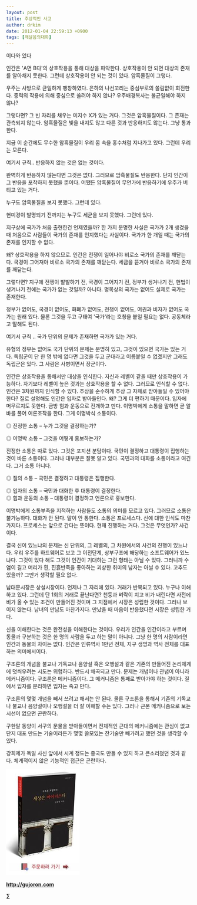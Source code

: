 ```yaml
---
layout: post
title: 추상적인 사고
author: drkim
date: 2012-01-04 22:59:13 +0900
tags: [깨달음의대화]
---
```

  
이다와 있다 

인간은 'A면 B다'의 상호작용을 통해 대상을 파악한다. 상호작용이 안 되면 대상의 존재를 알아채지 못한다. 그런데 상호작용이 안 되는 것이 있다. 암흑물질이 그렇다. 

우주는 사방으로 균일하게 팽창하였다. 은하의 나선꼬리는 중심부로의 쏠림없이 회전한다. 중력의 작용에 의해 중심으로 쏠려야 하지 않나? 우주배경복사는 불균일해야 하지 않나? 

그렇다면? 그 빈 자리를 채우는 미지수 X가 있는 거다. 그것은 암흑물질이다. 그 존재는 관측되지 않는다. 암흑물질은 빛을 내지도 않고 다른 것과 반응하지도 않는다. 그냥 통과한다. 

지금 이 순간에도 무수한 암흑물질이 우리 몸 속을 홍수처럼 지나가고 있다. 그런데 우리는 모른다. 

여기서 규칙.. 반응하지 않는 것은 없는 것이다. 

완벽하게 반응하지 않는다면 그것은 없다. 그러므로 암흑물질도 반응한다. 단지 인간이 그 반응을 포착하지 못했을 뿐이다. 어쨌든 암흑물질이 무언가에 반응하기에 우주가 버티고 있는 거다. 

누구도 암흑물질을 보지 못했다. 그런데 있다.

  
현미경이 발명되기 전까지는 누구도 세균을 보지 못했다. 그런데 있다. 

지구상에 국가가 처음 출현한건 언제였을까? 한 가지 분명한 사실은 국가가 2개 생겼을 때 처음으로 사람들이 국가의 존재를 인지했다는 사실이다. 국가가 한 개일 때는 국가의 존재를 인지할 수 없다. 

왜? 상호작용을 하지 않으므로. 인간은 전쟁이 일어나야 비로소 국가의 존재를 깨닫는다. 국경이 그어져야 비로소 국가의 존재를 깨닫는다. 세금을 뜯겨야 비로소 국가의 존재를 깨닫는다. 

그렇다면? 지구에 전쟁이 발발하기 전, 국경이 그어지기 전, 정부가 생겨나기 전, 헌법이 생겨나기 전에는 국가가 없는 것일까? 아니다. 명목상의 국가는 없어도 실제로 국가는 존재한다. 

정부가 없어도, 국경이 없어도, 화폐가 없어도, 전쟁이 없어도, 여권과 비자가 없어도 국가는 원래 있다. 물론 그것을 두고 구태여 '국가'라는 호칭을 붙일 필요는 없다. 공동체라고 말해도 된다. 

여기서 규칙 .. 국가 단위의 문제가 존재하면 국가가 있는 거다. 

유형의 정부는 없어도 국가 단위의 문제는 분명히 있고, 그것이 있으면 국가는 있는 거다. 독립군이 단 한 명 밖에 없다면 그것을 두고 군대라고 이름붙일 수 없겠지만 그래도 독립군은 있다. 그 사람은 사병이면서 장군이다. 

인간은 상호작용을 통해서만 대상을 인식한다. 자신과 레벨이 같을 때만 상호작용이 가능하다. 자기보다 레벨이 높은 것과는 상호작용을 할 수 없다. 그러므로 인식할 수 없다. 인간은 3차원까지 인식할 수 있다. 추상을 순수하게 추상 그 자체로 받아들일 수 있어야 한다? 질로 설명해도 인간은 입자로 받아들인다. 왜? 그게 더 편하기 때문이다. 입자에 머무르지도 못한다. 금방 힘과 운동으로 전개하고 만다. 이명박에게 소통을 말하면 곧 알바를 풀어 여론조작을 한다. 그게 이명박식 소통이다. 

◎ 진정한 소통 – 누가 그것을 결정하는가?

  
◎ 이명박 소통 – 그것을 어떻게 홍보하는가? 

진정한 소통은 따로 있다. 그것은 포지션 분담이다. 국민이 결정하고 대통령이 집행하는 것이 바른 소통이다. 그러나 대부분은 잘못 알고 있다. 국민과의 대화를 소통이라고 여긴다. 그거 소통 아니다. 

◎ 질의 소통 – 국민은 결정하고 대통령은 집행한다.

  
◎ 입자의 소통 – 국민과 대화한 후 대통령이 결정한다.   
◎ 힘과 운동의 소통 – 대통령이 결정하고 언론으로 홍보한다. 

이명박에게 소통부족을 지적하는 사람들도 소통의 의미를 모르고 있다. 그러므로 소통은 불가능하다. 대화가 안 된다. 말이 안 통한다. 소통은 프로세스다. 신에 대한 인식도 마찬가지다. 프로세스는 앞으로 간다는 뜻이다. 현재 진행하는 거다. 그것은 무엇인가? 사건이다. 

결국 신이 있느냐의 문제는 신 단위의, 그 레벨의, 그 차원에서의 사건의 진행이 있느냐다. 우리 우주를 하드웨어로 보고 그 이전단계, 상부구조에 해당하는 소프트웨어가 있느냐다. 그것이 있다 해도 그것이 인간이 기대하는 그런 형태는 아닐 수 있다. 그러니까 수염이 길고 머리가 흰, 진흙반죽을 좋아하는 괴상한 취미의 남자는 아닐 수 있다. 고추도 있을까? 그딴거 생각할 필요 없다. 

남대문시장은 상설시장이다. 언제나 그 자리에 있다. 거래가 반복되고 있다. 누구나 이해하고 있다. 그런데 단 1회의 거래로 끝난다면? 천둥과 벼락이 치고 비가 내린다면 사전에 비가 올 수 있는 조건이 만들어진 것이며 그 지점에서 시장은 성립한 것이다. 그러나 보이지 않는다. 남녀의 만남도 마찬가지다. 만났을 때 마음이 반응했다면 시장은 성립한 거다. 

신을 이해한다는 것은 완전성을 이해한다는 것이다. 우리가 인간을 인간이라고 부르며 동물과 구분하는 것은 한 명의 사람을 두고 하는 말이 아니다. 그냥 한 명의 사람이라면 인간과 동물의 차이는 없다. 인간은 인류역사 1만년 전체, 지구 생명과 역사 전체를 대표하는 의미에서이다. 

구조론의 개념을 불교나 기독교나 음양설 혹은 오행설과 같은 기존의 만들어진 논리체계에 덧씌우려는 시도는 위험하다. 반드시 왜곡되고 만다. 문제는 개념이나 관념이 아니라 메커니즘이다. 구조론은 메커니즘이다. 그 메커니즘은 통째로 받아가야 하는 것이다. 질에서 입자를 분리하면 입자는 죽고 만다. 

구조론의 몇몇 개념을 빼서 쓰려고 해서는 안 된다. 물론 구조론을 통해서 기존의 기독교나 불교나 음양설이나 오행설을 더 잘 이해할 수는 있다. 그러나 근본 메커니즘으로 보는 시선이 없으면 곤란하다. 

구한말 동양이 서구의 문물을 받아들이면서 전체적인 근대의 메커니즘에는 관심이 없고 단지 대포 만드는 기술이라든가 몇몇 쓸모있는 잔기술만 빼가려고 했던 것을 생각할 수 있다. 

강희제가 독일 사신 앞에서 시계 정도는 중국도 만들 수 있지 하고 큰소리쳤던 것과 같다. 체계적이지 않은 기능적인 접근은 곤란하다. 











![](/files/attach/images/198/668/222/0.JPG)


  






**http://gujoron.com** 


**∑**